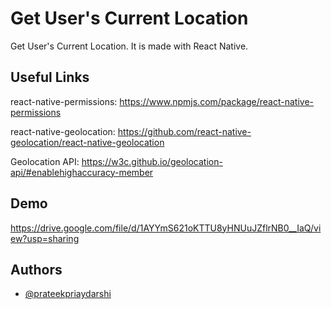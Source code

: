 
# Get User's Current Location

Get User's Current Location. It is made with React Native. 


## Useful Links
react-native-permissions: https://www.npmjs.com/package/react-native-permissions

react-native-geolocation: https://github.com/react-native-geolocation/react-native-geolocation

Geolocation API: https://w3c.github.io/geolocation-api/#enablehighaccuracy-member

## Demo

https://drive.google.com/file/d/1AYYmS621oKTTU8yHNUuJZflrNB0__IaQ/view?usp=sharing


## Authors

- [@prateekpriaydarshi](https://github.com/HITGIT007)

